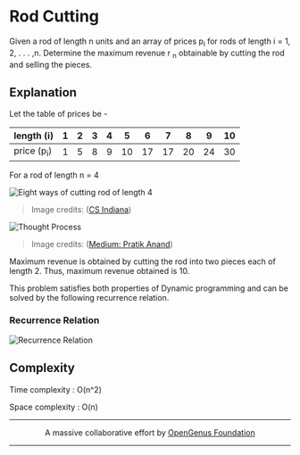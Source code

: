# Rod Cutting
Given a rod of length n units and an array of prices p<sub>i</sub> for rods of length i = 1, 2, . . . ,n. Determine the maximum revenue r <sub>n</sub> obtainable by cutting the rod and selling the pieces.

 
## Explanation

Let the table of prices be - 

length (i) | 1|2|3|4|5|6|7|8|9|10  
-----------|--|-|-|-|-|--|-|--|--|------------  
price (p<sub>i</sub>)|1|5|8|9|10|17|17|20|24|30

For a rod of length n = 4

![Eight ways of cutting rod of length 4](https://www.cs.indiana.edu/~achauhan/Teaching/B403/LectureNotes/images/07-rodcutting-example.jpg)

> Image credits: ([CS Indiana](https://www.cs.indiana.edu/~achauhan/Teaching/B403/LectureNotes/images/07-rodcutting-example.jpg))

![Thought Process](https://cdn-images-1.medium.com/max/1400/1*b7bv3tR9kUrcVtvWeXFv4A.png)

> Image credits: ([Medium: Pratik Anand](https://medium.com/@pratikone/dynamic-programming-for-the-confused-rod-cutting-problem-588892796840))

Maximum revenue is obtained by cutting the rod into two pieces each of length 2. Thus, maximum revenue obtained is 10.

This problem satisfies both properties of Dynamic programming and can be solved by the following recurrence relation.


### Recurrence Relation
![Recurrence Relation](https://camo.githubusercontent.com/56668b0cbfac4b80697e6d03d03b54436ca047db/68747470733a2f2f6c617465782e636f6465636f67732e636f6d2f6769662e6c617465783f725f6e2533446d6178253238705f692532302b253230725f2537426e2d31253744253239253230253543746578742537422532307768657265253230253744253230312532302535436c65253230692532302535436c652532306e)

## Complexity
Time complexity : O(n^2)

Space complexity : O(n)

---
<p align="center">
	A massive collaborative effort by <a href="https://github.com/OpenGenus/cosmos">OpenGenus Foundation</a> 
</p>

---

